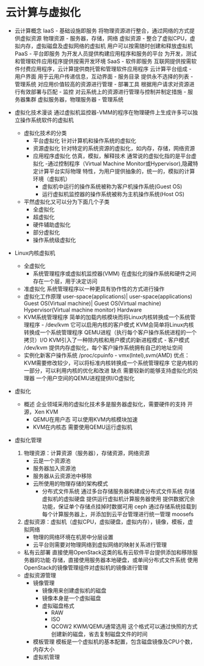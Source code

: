 # 云计算与虚拟化
- 云计算概念
	IaaS - 基础设施即服务
		将物理资源进行整合，通过网络的方式提供虚拟资源
		物理资源 - 服务器，存储，网络
		虚拟资源 - 整合了虚拟CPU，虚拟内存，虚拟磁盘及虚拟网络的虚拟机
		用户可以按需随时创建和释放虚拟机
	PaaS - 平台即服务
		为开发人员提供构建应用程序和服务的平台
		为开发，测试和管理软件应用程序提供按需开发环境
	SaaS - 软件即服务
		互联网提供按需软件付费应用程序，云计算提供商托管和管理软件应用程序
	云计算平台组成
		- 用户界面
			用于云用户传递信息，互动界面
		- 服务目录
			提供永不选择的列表
		- 管理系统
			对应用价值较高的资源进行管理
		- 部署工具
			根据用户请求对资源进行有效部署与匹配
		- 监控
			对云系统上的资源进行管理与控制并制定措施
		- 服务器集群
			虚拟服务器，物理服务器 - 管理系统
- 虚拟化技术漫谈
	通过虚拟机监控器-VMM的程序在物理硬件上生成许多可以独立操作系统软件的虚拟机
	
	- 虚拟化技术的分类
		- 平台虚拟化
			针对计算机和操作系统的虚拟化
		- 资源虚拟化
			针对特定的系统资源的虚拟化，如内存，存储，网络资源
		- 应用程序虚拟化
			仿真，模拟，解释技术
		通常说的虚拟化指的是平台虚拟化
			-通过控制程序（Virtual Machine Monitor或Hypervisor),隐藏特定计算平台实际物理
			特性，为用户提供抽象的，统一的，模拟的计算环境（虚拟机）
			- 虚拟机中运行的操作系统被称为客户机操作系统(Guest OS)
			- 运行虚拟机监控器的操作系统被称为主机操作系统(Host OS)
	- 平然虚拟化又可以分为下面几个子类
		- 全虚拟化
		- 超虚拟化
		- 硬件辅助虚拟化
		- 部分虚拟化
		- 操作系统级虚拟化
- Linux内核虚拟机
	- 全虚拟化
		- 系统管理程序或虚拟机监控器(VMM)
			在虚拟化的操作系统和硬件之间存在一个层，用于决定访问
	- 准虚拟化
		系统管理程序以一种更具有协作性的方式进行操作
	- 虚拟化工作原理
		user-space(applications)|	user-space(applications)
		Guest OS(Virtual machine)|	Guest OS(Virtual machine)
		Hypervisor(Virtual machine monitor)
		Hardware
	- KVM系统管理程序
		简单的加载内核模块而将Linux内核转换成一个系统管理程序 - /dev/kvm
		它可以启用内核的客户模式
		KVM会简单将Linux内核转换成一个系统管理程序
		QEMU进程（执行每个客户操作系统进程的一个拷贝）I/O
		KVM引入了一种除内核和用户模式的新进程模式 - 客户模式
			/dev/kvm 提供内存虚拟化，每个客户操作系统拥有自己的地址空间
	- 实例化新客户操作系统
		/proc/cpuinfo - vmx(Intel),svm(AMD)
	优点：
		KVM需要修改较少，可以将标准内核转换成一个系统管理程序
		它是内核的一部分，可以利用内核的优化和改进
	缺点
		需要较新的能够支持虚拟化的处理器
		一个用户空间的QEMU进程提供I/O虚拟化
		
- 虚拟化
	- 概述
		企业领域采用的虚拟化技术多是服务器虚拟化，需要硬件的支持
		开源，Xen KVM
		- QEMU在用户态
			可以使用KVM内核模块加速
		- KVM在内核态
			需要使用QEMU运行虚拟机
- 虚拟化管理
	1. 物理资源：计算资源（服务器），存储资源，网络资源
		- 云是一个资源池
		- 服务器加入资源池
		- 服务器从云资源池中移除
		- 云所使用的物理存储的架构模式
			- 分布式文件系统
				通过多台存储服务器构建成分布式文件系统
				存储虚拟机的虚拟硬盘
				提供运行虚拟机计算服务器使用
				提供数据冗余功能，保证单个存储点挂掉时数据可用
				ceph
					通过存储系统挂载到每个计算服务器上，并添加到云平台管理进行统一管理
				moosefs
	2. 虚拟资源：虚拟机（虚拟CPU，虚拟硬盘，虚拟内存），镜像，模板，虚拟网络
		- 物理的网络环境在机房中分层设置
		- 云平台则需要对物理网络到虚拟网络的映射关系进行管理
	- 私有云部署
		直接使用OpenStack这类的私有云软件平台提供添加和移除服务器的功能
		存储，直接使用服务器本地硬盘，或单间分布式文件系统
		使用OpenStack的镜像管理组件对虚拟机的镜像进行管理
	- 虚拟资源管理
		- 镜像管理
			- 镜像用来创建虚拟机的磁盘
			- 镜像本身是一个虚拟磁盘
			- 虚拟磁盘格式
				- RAW
				- ISO
				- QCOW2
					KWM/QEMU通常选用
					这个格式可以通过快照的方式创建新的磁盘，省去复制磁盘文件的时间
		- 模板管理
			模板是一个虚拟机的基本配置，包含磁盘镜像及CPU个数，内存大小
		- 虚拟机管理
	